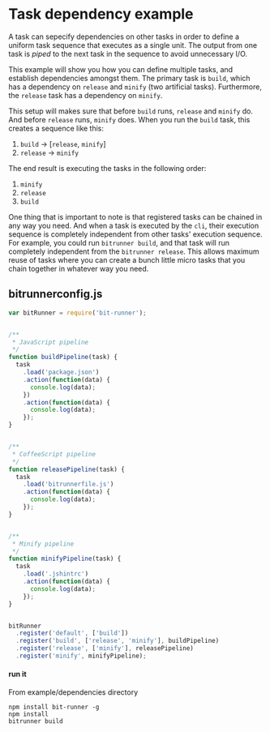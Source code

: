# Task dependency example
A task can sepecify dependencies on other tasks in order to define a uniform task sequence that executes as a single unit. The output from one task is *piped* to the next task in the sequence to avoid unnecessary I/O.

This example will show you how you can define multiple tasks, and establish dependencies amongst them. The primary task is `build`, which has a dependency on `release` and `minify` (two artificial tasks). Furthermore, the `release` task has a dependency on `minify`.

This setup will makes sure that before `build` runs, `release` and `minify` do.  And before `release` runs, `minify` does.  When you run the `build` task, this creates a sequence like this:

1. `build` -> [`release`, `minify`]
2. `release` -> `minify`

The end result is executing the tasks in the following order:

1. `minify`
2. `release`
3. `build`

One thing that is important to note is that registered tasks can be chained in any way you need. And when a task is executed by the `cli`, their execution sequence is completely independent from other tasks' execution sequence.  For example, you could run `bitrunner build`, and that task will run completely independent from the `bitrunner release`.  This allows maximum reuse of tasks where you can create a bunch little micro tasks that you chain together in whatever way you need.

## bitrunnerconfig.js

``` javascript
var bitRunner = require('bit-runner');


/**
 * JavaScript pipeline
 */
function buildPipeline(task) {
  task
    .load('package.json')
    .action(function(data) {
      console.log(data);
    })
    .action(function(data) {
      console.log(data);
    });
}


/**
 * CoffeeScript pipeline
 */
function releasePipeline(task) {
  task
    .load('bitrunnerfile.js')
    .action(function(data) {
      console.log(data);
    });
}


/**
 * Minify pipeline
 */
function minifyPipeline(task) {
  task
    .load('.jshintrc')
    .action(function(data) {
      console.log(data);
    });
}


bitRunner
  .register('default', ['build'])
  .register('build', ['release', 'minify'], buildPipeline)
  .register('release', ['minify'], releasePipeline)
  .register('minify', minifyPipeline);
```

#### run it
From example/dependencies directory

```
npm install bit-runner -g
npm install
bitrunner build
```
